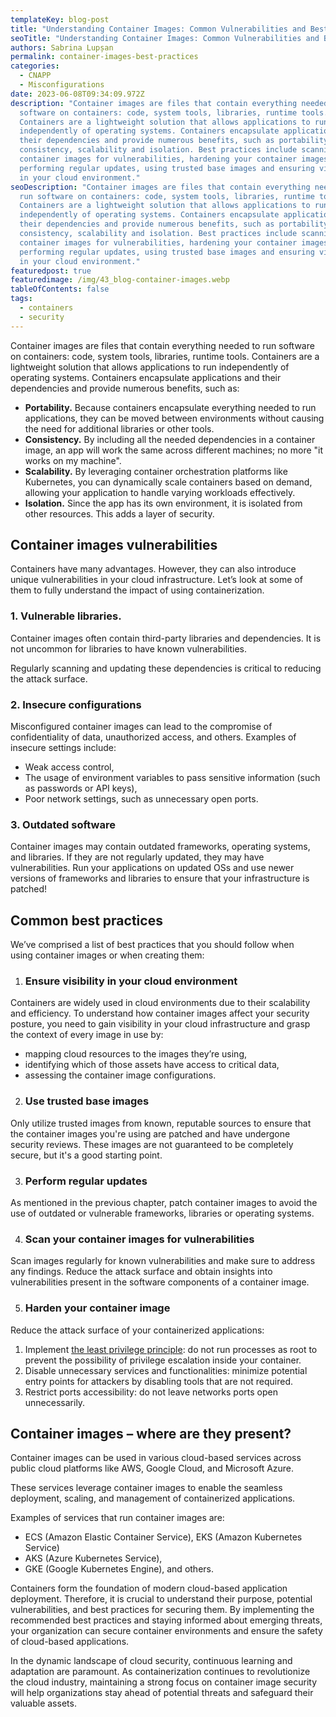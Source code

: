```yaml
---
templateKey: blog-post
title: "Understanding Container Images: Common Vulnerabilities and Best Practices"
seoTitle: "Understanding Container Images: Common Vulnerabilities and Best Practices"
authors: Sabrina Lupșan
permalink: container-images-best-practices
categories:
  - CNAPP
  - Misconfigurations
date: 2023-06-08T09:34:09.972Z
description: "Container images are files that contain everything needed to run
  software on containers: code, system tools, libraries, runtime tools.
  Containers are a lightweight solution that allows applications to run
  independently of operating systems. Containers encapsulate applications and
  their dependencies and provide numerous benefits, such as portability,
  consistency, scalability and isolation. Best practices include scanning your
  container images for vulnerabilities, hardening your container images,
  performing regular updates, using trusted base images and ensuring visibility
  in your cloud environment."
seoDescription: "Container images are files that contain everything needed to
  run software on containers: code, system tools, libraries, runtime tools.
  Containers are a lightweight solution that allows applications to run
  independently of operating systems. Containers encapsulate applications and
  their dependencies and provide numerous benefits, such as portability,
  consistency, scalability and isolation. Best practices include scanning your
  container images for vulnerabilities, hardening your container images,
  performing regular updates, using trusted base images and ensuring visibility
  in your cloud environment."
featuredpost: true
featuredimage: /img/43_blog-container-images.webp
tableOfContents: false
tags:
  - containers
  - security
---
```

Container images are files that contain everything needed to run software on containers: code, system tools, libraries, runtime tools. Containers are a lightweight solution that allows applications to run independently of operating systems. Containers encapsulate applications and their dependencies and provide numerous benefits, such as: 

* **Portability.** Because containers encapsulate everything needed to run applications, they can be moved between environments without causing the need for additional libraries or other tools. 
* **Consistency.** By including all the needed dependencies in a container image, an app will work the same across different machines; no more "it works on my machine". 
* **Scalability.** By leveraging container orchestration platforms like Kubernetes, you can dynamically scale containers based on demand, allowing your application to handle varying workloads effectively. 
* **Isolation.** Since the app has its own environment, it is isolated from other resources. This adds a layer of security.  

## Container images vulnerabilities 

Containers have many advantages. However, they can also introduce unique vulnerabilities in your cloud infrastructure. Let’s look at some of them to fully understand the impact of using containerization. 

### 1. Vulnerable libraries. 

Container images often contain third-party libraries and dependencies. It is not uncommon for libraries to have known vulnerabilities.  

Regularly scanning and updating these dependencies is critical to reducing the attack surface. 

### 2. Insecure configurations 

Misconfigured container images can lead to the compromise of confidentiality of data, unauthorized access, and others. Examples of insecure settings include: 

* Weak access control, 
* The usage of environment variables to pass sensitive information (such as passwords or API keys), 
* Poor network settings, such as unnecessary open ports. 

### 3. Outdated software 

Container images may contain outdated frameworks, operating systems, and libraries. If they are not regularly updated, they may have vulnerabilities. Run your applications on updated OSs and use newer versions of frameworks and libraries to ensure that your infrastructure is patched! 

## Common best practices 

We’ve comprised a list of best practices that you should follow when using container images or when creating them: 

1. ### Ensure visibility in your cloud environment 

Containers are widely used in cloud environments due to their scalability and efficiency. To understand how container images affect your security posture, you need to gain visibility in your cloud infrastructure and grasp the context of every image in use by: 

* mapping cloud resources to the images they’re using, 
* identifying which of those assets have access to critical data, 
* assessing the container image configurations. 

2. ### Use trusted base images 

Only utilize trusted images from known, reputable sources to ensure that the container images you're using are patched and have undergone security reviews. These images are not guaranteed to be completely secure, but it's a good starting point. 

3. ### Perform regular updates 

As mentioned in the previous chapter, patch container images to avoid the use of outdated or vulnerable frameworks, libraries or operating systems.  

4. ### Scan your container images for vulnerabilities 

Scan images regularly for known vulnerabilities and make sure to address any findings. Reduce the attack surface and obtain insights into vulnerabilities present in the software components of a container image. 

5. ### Harden your container image 

Reduce the attack surface of your containerized applications: 

1. Implement [the least privilege principle](https://cyscale.com/blog/check-for-least-privilege): do not run processes as root to prevent the possibility of privilege escalation inside your container. 
2. Disable unnecessary services and functionalities: minimize potential entry points for attackers by disabling tools that are not required. 
3. Restrict ports accessibility: do not leave networks ports open unnecessarily. 

## Container images – where are they present? 

Container images can be used in various cloud-based services across public cloud platforms like AWS, Google Cloud, and Microsoft Azure.  

These services leverage container images to enable the seamless deployment, scaling, and management of containerized applications. 

Examples of services that run container images are: 

* ECS (Amazon Elastic Container Service), EKS (Amazon Kubernetes Service) 
* AKS (Azure Kubernetes Service), 
* GKE (Google Kubernetes Engine), and others. 



Containers form the foundation of modern cloud-based application deployment. Therefore, it is crucial to understand their purpose, potential vulnerabilities, and best practices for securing them. By implementing the recommended best practices and staying informed about emerging threats, your organization can secure container environments and ensure the safety of cloud-based applications. 

In the dynamic landscape of cloud security, continuous learning and adaptation are paramount. As containerization continues to revolutionize the cloud industry, maintaining a strong focus on container image security will help organizations stay ahead of potential threats and safeguard their valuable assets.

